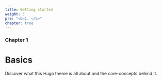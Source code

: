 ```yaml
---
title: Getting started
weight: 5
pre: "<b>1. </b>"
chapter: true
---
```


### Chapter 1

# Basics

Discover what this Hugo theme is all about and the core-concepts behind it.

